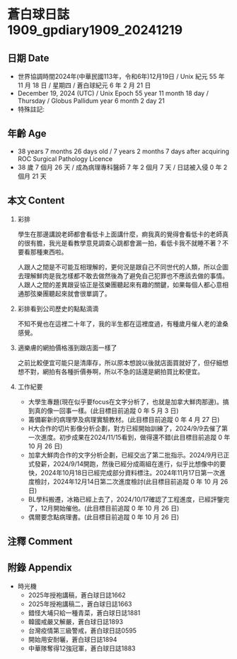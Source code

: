 [_metadata_:encoding]: - "utf-8"
[_metadata_:language]: - "zh-Hant-TW"
[_metadata_:fileformat]: - "markdown"
[_metadata_:MIME_type]: - "text/plain"
[_metadata_:markdown_version]: - "commonmark version 0.30"
[_metadata_:markdown_spec]: - "https://spec.commonmark.org/0.30/"

# 蒼白球日誌1909_gpdiary1909_20241219 #

## 日期 Date ##

* 世界協調時間2024年(中華民國113年，令和6年)12月19日 / Unix 紀元 55 年 11 月 18 日 / 星期四 / 蒼白球紀元 6 年 2 月 21 日
* December 19, 2024 (UTC) / Unix Epoch 55 year 11 month 18 day / Thursday / Globus Pallidum year 6 month 2 day 21
* 特殊註記:

## 年齡 Age ##

* 38 years 7 months 26 days old / 7 years 2 months 7 days after acquiring ROC Surgical Pathology Licence
* 38 歲 7 個月 26 天 / 成為病理專科醫師 7 年 2 個月 7 天 / 日誌被入侵 0 年 2 個月 21 天

## 本文 Content ##

1. 彩排

    學生在那邊講說老師都會看低卡上面講什麼，痾我真的覺得會看低卡的老師真的很有膽，我光是看教學意見調查心跳都會漏一拍，看低卡我不就睡不著？不要看那種東西啦。

    人跟人之間是不可能互相理解的，更何況是跟自己不同世代的人類，所以企圖去理解鮮肉是我怎樣都不敢去做然後為了避免自己犯罪也不應該去做的事情。人跟人之間的差異跟妥協正是弦樂團聽起來有趣的關鍵，如果每個人都心意相通那弦樂團聽起來就會很單調了。

2. 彩排看到公司歷史的點點滴滴

    不知不覺也在這裡二十年了，我的半生都在這裡度過，有種歲月催人老的滄桑感覺。

3. 適樂膚的網拍價格漲到跟店面一樣了

    之前比較便宜可能只是清庫存，所以原本想說以後就店面買就好了，但仔細想想不對，網拍有各種折價券啊，所以不急的話還是網拍買比較便宜。

4. 工作紀要

    - 大學生專題(現在似乎要focus在文字分析了，也就是加拿大鮮肉那邊)。搞到真的像一回事一樣。(此目標目前追蹤 0 年 5 月 3 日)
    - 籌備嶄新的病理學及病理實驗教材。(此目標目前追蹤 0 年 4 月 27 日)
    - H大合作的切片影像分析企劃，對方已經開始訓練了，2024/9/9去催了第一次進度。初步成果在2024/11/15看到，做得還不錯(此目標目前追蹤 0 年 10 月 26 日)
    - 加拿大鮮肉合作的文字分析企劃，已經交出了第二批指示。2024/9月已正式發薪，2024/9/14開跑，然後已經分成兩組在進行，似乎比想像中的要快，2024年10月18日已經完成部分資料標注。2024年11月17日第一次進度檢討，2024年12月14日第二次進度檢討(此目標目前追蹤 0 年 10 月 26 日)
    - BL學科搬遷，冰箱已經上去了，2024/10/17確認了工程進度，已經評鑒完了，12月開始催他。(此目標目前追蹤 0 年 10 月 26 日)
    - 偶爾要念點病理書。(此目標目前追蹤 0 年 10 月 26 日)

## 注釋 Comment ##


## 附錄 Appendix ##

* 時光機
    - 2025年授袍講稿，蒼白球日誌1662
    - 2025年授袍講稿二，蒼白球日誌1663
    - 錯怪大埔只給一種青菜，蒼白球日誌1881
    - 韓國戒嚴又解嚴，蒼白球日誌1893
    - 台灣疫情第三級警戒，蒼白球日誌0595
    - 開始用安耐曬，蒼白球日誌1894
    - 中華隊奪得12強冠軍，蒼白球日誌1883
